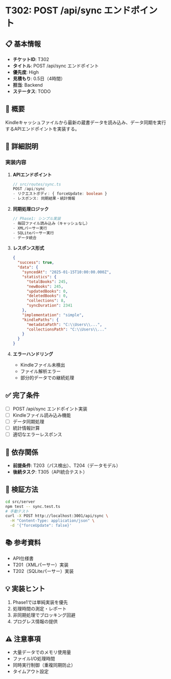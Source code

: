 # T302: POST /api/sync エンドポイント

## 📋 基本情報
- **チケットID**: T302
- **タイトル**: POST /api/sync エンドポイント
- **優先度**: High
- **見積もり**: 0.5日（4時間）
- **担当**: Backend
- **ステータス**: TODO

## 🎯 概要
Kindleキャッシュファイルから最新の蔵書データを読み込み、データ同期を実行するAPIエンドポイントを実装する。

## 📝 詳細説明
### 実装内容
1. **APIエンドポイント**
   ```typescript
   // src/routes/sync.ts
   POST /api/sync
   - リクエストボディ: { forceUpdate: boolean }
   - レスポンス: 同期結果・統計情報
   ```

2. **同期処理ロジック**
   ```typescript
   // Phase1: シンプル実装
   - 毎回ファイル読み込み（キャッシュなし）
   - XMLパーサー実行
   - SQLiteパーサー実行
   - データ統合
   ```

3. **レスポンス形式**
   ```json
   {
     "success": true,
     "data": {
       "syncedAt": "2025-01-15T10:00:00.000Z",
       "statistics": {
         "totalBooks": 245,
         "newBooks": 245,
         "updatedBooks": 0,
         "deletedBooks": 0,
         "collections": 8,
         "syncDuration": 2341
       },
       "implementation": "simple",
       "kindlePaths": {
         "metadataPath": "C:\\Users\\...",
         "collectionsPath": "C:\\Users\\..."
       }
     }
   }
   ```

4. **エラーハンドリング**
   - Kindleファイル未検出
   - ファイル解析エラー
   - 部分的データでの継続処理

## ✅ 完了条件
- [ ] POST /api/sync エンドポイント実装
- [ ] Kindleファイル読み込み機能
- [ ] データ同期処理
- [ ] 統計情報計算
- [ ] 適切なエラーレスポンス

## 🔗 依存関係
- **前提条件**: T203（パス検出）、T204（データモデル）
- **後続タスク**: T305（API統合テスト）

## 🧪 検証方法
```bash
cd src/server
npm test -- sync.test.ts
# 手動テスト
curl -X POST http://localhost:3001/api/sync \
  -H "Content-Type: application/json" \
  -d '{"forceUpdate": false}'
```

## 📚 参考資料
- API仕様書
- T201（XMLパーサー）実装
- T202（SQLiteパーサー）実装

## 💡 実装ヒント
1. Phase1では単純実装を優先
2. 処理時間の測定・レポート
3. 非同期処理でブロッキング回避
4. プログレス情報の提供

## ⚠️ 注意事項
- 大量データでのメモリ使用量
- ファイルI/O処理時間
- 同時実行制御（重複同期防止）
- タイムアウト設定